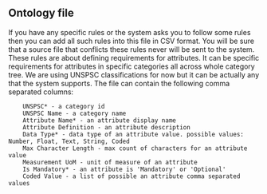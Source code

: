 ## Ontology file
If you have any specific rules or the system asks you to follow some rules then you can add all such rules into this file in CSV format. You will be sure that a source file that conflicts these rules never will be sent to the system.
These rules are about defining requirements for attributes. It can be specific requirements for attributes in specific categories all across whole category tree.
We are using UNSPSC classifications for now but it can be actually any that the system supports.
The file can contain the following comma separated columns:

        UNSPSC* - a category id
        UNSPSC Name - a category name
        Attribute Name* - an attribute display name
        Attribute Definition - an attribute description	
        Data Type* - data type of an attribute value. possible values: Number, Float, Text, String, Coded
        Max Character Length - max count of characters for an attribute value	
        Measurement UoM	- unit of measure of an attribute
        Is Mandatory* - an attribute is 'Mandatory' or 'Optional'
        Coded Value - a list of possible an attribute comma separated values 


        
